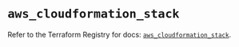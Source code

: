 # `aws_cloudformation_stack`

Refer to the Terraform Registry for docs: [`aws_cloudformation_stack`](https://registry.terraform.io/providers/hashicorp/aws/5.32.1/docs/resources/cloudformation_stack).
